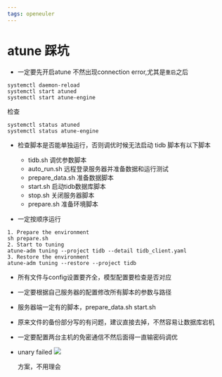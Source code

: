 ```yaml
---
tags: openeuler
---
```

# atune 踩坑
- 一定要先开启atune 不然出现connection error,尤其是`重启`之后
```
systemctl daemon-reload
systemctl start atuned
systemctl start atune-engine
```

检查

```
systemctl status atuned
systemctl status atune-engine
```
- 检查脚本是否能单独运行，否则调优时候无法启动
tidb 脚本有以下脚本
    - tidb.sh 调优参数脚本
    - auto_run.sh  远程登录服务器并准备数据和运行测试
    - prepare_data.sh 准备数据脚本
    - start.sh 启动tidb数据库脚本
    - stop.sh 关闭服务器脚本
    - prepare.sh 准备环境脚本

- 一定按顺序运行
```
1. Prepare the environment
sh prepare.sh
2. Start to tuning
atune-adm tuning --project tidb --detail tidb_client.yaml
3. Restore the environment
atune-adm tuning --restore --project tidb
````
- 所有文件与config设置要齐全，模型配置要检查是否对应
- 一定要根据自己服务器的配置修改所有脚本的参数与路径
- 服务器端一定有的脚本，prepare_data.sh start.sh
- 原来文件的备份部分写的有问题，建议直接去掉，不然容易让数据库宕机
- 一定要配置两台主机的免密通信不然后面得一直输密码调优
- unary failed
    ![](https://i.loli.net/2021/09/27/chZYBTm758DlIPX.png)
    
    方案，不用理会

